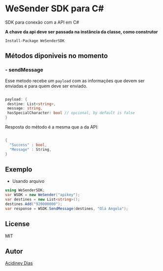 # WeSender SDK para C#
  SDK para conexão com a API em C#

**A chave da api deve ser passada na instância da classe, como construtor**

`Install-Package WeSenderSDK`

## Métodos diponiveis no momento
### - sendMessage
Esse metodo recebe um `payload` com as informações que devem ser enviadas e para quem deve ser enviado.
 ```cs

payload: {
  destine: List<string>,
  message: string,
  hasSpecialCharacter: bool // opcional, by default is false
}

 ```
Resposta do método é a mesma que a da API:
```cs

{
  "Success" : bool,
  "Message" : String,
}

```

## Exemplo

- Usando arquivo

```cs
using WeSenderSDK;
var WSDK = new WeSender("apikey");
var destines = new List<string>();
destines.Add("920000000");
var response = WSDK.SendMessage(destines, "Olá Angola");
```

## License
MIT

## Autor
[Acidiney Dias](mailto:mailto:acidiney.dias@digitalfactory.co.ao)
